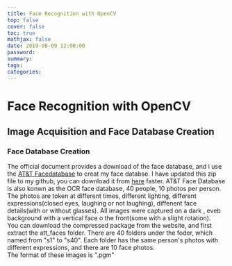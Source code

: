 ```yaml
---
title: Face Recognition with OpenCV
top: false
cover: false
toc: true
mathjax: false
date: 2019-08-09 12:00:00
password:
summary:
tags:
categories:
---
```


# Face Recognition with OpenCV

## Image Acquisition and Face Database Creation

### Face Database Creation
The official document provides a download of the face database, and i use the [AT&T Facedatabase](http://www.cl.cam.ac.uk/research/dtg/attarchive/facedatabase.html) to creat my face databse. I have updated this zip file to my github, you can download it from [here](att_faces.zip) faster.
AT&T Face Database is also konwn as the OCR face database, 40 people, 10 photos per person. The photos are token at different times, different lighting, different expressions(closed eyes, laughing or not laughing), diffenent face details(with or without glasses). All images were captured on a dark , eveb background with a vertical face o the front(some with a slight rotation).    
You can download the compressed package from the website, and first extract the att_faces folder. There are 40 folders under the foder, which named from "s1" to "s40". Each folder has the same person's photos with different expressions, and there are 10 face photos.    
The format of these images is ".pgm"

